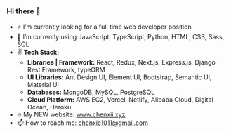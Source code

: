 ### Hi there 🚀

- ⭐️  I’m currently looking for a full time web developer position
- 🍄  I’m currently using JavaScript, TypeScript, Python, HTML, CSS, Sass, SQL
- ✌️ **Tech Stack:**
  - **Libraries | Framework:** React, Redux, Next.js, Express.js, Django Rest Framework, typeORM
  - **UI Libraries:** Ant Design UI, Element UI, Bootstrap, Semantic UI, Material UI
  - **Databases:** MongoDB, MySQL, PostgreSQL
  - **Cloud Platform:** AWS EC2, Vercel, Netlify, Alibaba Cloud, Digital Ocean, Heroku
- 🔥  My NEW website: www.chenxii.xyz
- 📫  How to reach me: chenxic1011@gmail.com
